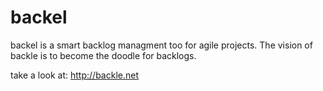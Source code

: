 backel
======

backel is a smart backlog managment too for agile projects.
The vision of backle is to become the doodle for backlogs.


take a look at:
http://backle.net
